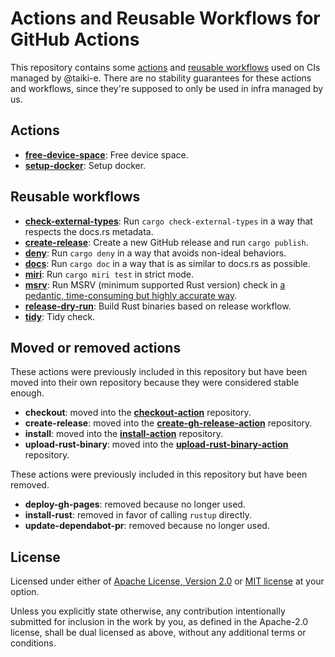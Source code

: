 # Actions and Reusable Workflows for GitHub Actions

This repository contains some [actions](https://docs.github.com/en/actions/creating-actions/about-custom-actions)
and [reusable workflows](https://docs.github.com/en/actions/using-workflows/reusing-workflows)
used on CIs managed by @taiki-e.
There are no stability guarantees for these actions and workflows, since they're
supposed to only be used in infra managed by us.

## Actions

- [**free-device-space**](free-device-space): Free device space.
- [**setup-docker**](setup-docker): Setup docker.

## Reusable workflows

- [**check-external-types**](.github/workflows/check-external-types.yml): Run `cargo check-external-types` in a way that respects the docs.rs metadata.
- [**create-release**](.github/workflows/create-release.yml): Create a new GitHub release and run `cargo publish`.
- [**deny**](.github/workflows/deny.yml): Run `cargo deny` in a way that avoids non-ideal behaviors.
- [**docs**](.github/workflows/docs.yml): Run `cargo doc` in a way that is as similar to docs.rs as possible.
- [**miri**](.github/workflows/miri.yml): Run `cargo miri test` in strict mode.
- [**msrv**](.github/workflows/msrv.yml): Run MSRV (minimum supported Rust version) check in [a pedantic, time-consuming but highly accurate way](https://github.com/taiki-e/cargo-hack/issues/93).
- [**release-dry-run**](.github/workflows/release-dry-run.yml): Build Rust binaries based on release workflow.
- [**tidy**](.github/workflows/tidy.yml): Tidy check.

## Moved or removed actions

These actions were previously included in this repository but have been moved into their own repository because they were considered stable enough.

- **checkout**: moved into the
  [**checkout-action**][checkout-action] repository.
- **create-release**: moved into the
  [**create-gh-release-action**][create-gh-release-action] repository.
- **install**: moved into the
  [**install-action**][install-action] repository.
- **upload-rust-binary**: moved into the
  [**upload-rust-binary-action**][upload-rust-binary-action] repository.

These actions were previously included in this repository but have been removed.

- **deploy-gh-pages**: removed because no longer used.
- **install-rust**: removed in favor of calling `rustup` directly.
- **update-dependabot-pr**: removed because no longer used.

[checkout-action]: https://github.com/taiki-e/checkout-action
[create-gh-release-action]: https://github.com/taiki-e/create-gh-release-action
[install-action]: https://github.com/taiki-e/install-action
[upload-rust-binary-action]: https://github.com/taiki-e/upload-rust-binary-action

## License

Licensed under either of [Apache License, Version 2.0](LICENSE-APACHE) or
[MIT license](LICENSE-MIT) at your option.

Unless you explicitly state otherwise, any contribution intentionally submitted
for inclusion in the work by you, as defined in the Apache-2.0 license, shall
be dual licensed as above, without any additional terms or conditions.
